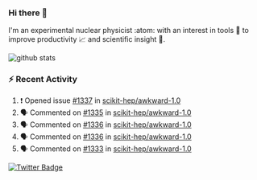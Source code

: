 ### Hi there 👋 

I'm an experimental nuclear physicist :atom: with an interest in tools :wrench: to improve productivity :chart_with_upwards_trend: and scientific insight :telescope:.

![github stats](https://github-readme-stats.vercel.app/api?username=agoose77&show_icons=true&hide_rank=true&hide_title=true&bg_color=30,e76445,904e95&text_color=efe3ec&icon_color=efe3ec)
<!--
**agoose77/agoose77** is a ✨ _special_ ✨ repository because its `README.md` (this file) appears on your GitHub profile.

Here are some ideas to get you started:

- 🔭 I’m currently working on ...
- 🌱 I’m currently learning ...
- 👯 I’m looking to collaborate on ...
- 🤔 I’m looking for help with ...
- 💬 Ask me about ...
- 📫 How to reach me: ...
- 😄 Pronouns: ...
- ⚡ Fun fact: ...
-->

### :zap: Recent Activity
<!--START_SECTION:activity-->
1. ❗️ Opened issue [#1337](https://github.com/scikit-hep/awkward-1.0/issues/1337) in [scikit-hep/awkward-1.0](https://github.com/scikit-hep/awkward-1.0)
2. 🗣 Commented on [#1335](https://github.com/scikit-hep/awkward-1.0/issues/1335) in [scikit-hep/awkward-1.0](https://github.com/scikit-hep/awkward-1.0)
3. 🗣 Commented on [#1336](https://github.com/scikit-hep/awkward-1.0/issues/1336) in [scikit-hep/awkward-1.0](https://github.com/scikit-hep/awkward-1.0)
4. 🗣 Commented on [#1336](https://github.com/scikit-hep/awkward-1.0/issues/1336) in [scikit-hep/awkward-1.0](https://github.com/scikit-hep/awkward-1.0)
5. 🗣 Commented on [#1333](https://github.com/scikit-hep/awkward-1.0/issues/1333) in [scikit-hep/awkward-1.0](https://github.com/scikit-hep/awkward-1.0)
<!--END_SECTION:activity-->


[![Twitter Badge](https://img.shields.io/twitter/follow/agoose77?style=flat-square&logo=Twitter&logoColor=white&color=cornflowerblue)](https://twitter.com/agoose77)
